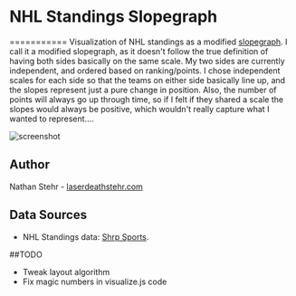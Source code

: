 # NHL Standings Slopegraph
===========
Visualization of NHL standings as a modified [slopegraph](http://www.edwardtufte.com/bboard/q-and-a-fetch-msg?msg_id=0003nk).
I call it a modified slopegraph, as it doesn't follow the true definition of having both sides basically on the same scale.
My two sides are currently independent, and ordered based on ranking/points.  I chose independent scales for each side so that
the teams on either side basically line up, and the slopes represent just a pure change in position.  Also, the number of points
will always go up through time, so if I felt if they shared a scale the slopes would always be positive, which wouldn't really
capture what I wanted to represent....

![screenshot](https://raw.github.com/nstehr/NHL-Slopegraph/master/screenshot.png)

## Author

Nathan Stehr - [laserdeathstehr.com](http://laserdeathstehr.com)

## Data Sources

* NHL Standings data: [Shrp Sports](http://www.shrpsports.com/nhl/).

##TODO

* Tweak layout algorithm
* Fix magic numbers in visualize.js code